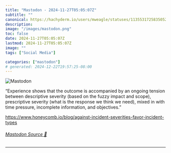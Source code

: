```yaml
---
title: "Mastodon - 2024-11-27T05:05:07Z"
subtitle: ""
canonical: https://hachyderm.io/users/mweagle/statuses/113553172583505258
description:
image: "/images/mastodon.png"
toc: false
date: 2024-11-27T05:05:07Z
lastmod: 2024-11-27T05:05:07Z
image: ""
tags: ["Social Media"]

categories: ["mastodon"]
# generated: 2024-12-22T19:57:25-08:00
---
```

![Mastodon](/images/mastodon.png)

<p>“Experience shows that the outcome is accompanied by an ongoing tension between descriptive severity (based on the fuzzy impact and scope), prescriptive severity (what is the response we think we need), mixed in with time pressure, incomplete information, and objectives.”</p><p><a href="https://www.honeycomb.io/blog/against-incident-severities-favor-incident-types" target="_blank" rel="nofollow noopener noreferrer" translate="no"><span class="invisible">https://www.</span><span class="ellipsis">honeycomb.io/blog/against-inci</span><span class="invisible">dent-severities-favor-incident-types</span></a></p>


###### [Mastodon Source 🐘](https://hachyderm.io/@mweagle/113553172583505258)

___
